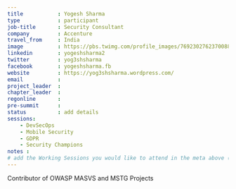 ```yaml
---
title           : Yogesh Sharma
type            : participant
job-title       : Security Consultant
company         : Accenture
travel_from     : India
image           : https://pbs.twimg.com/profile_images/769230276237008899/sEUQWaax_400x400.jpg
linkedin        : yogeshsharma2
twitter         : yog3shsharma
facebook        : yogeshsharma.fb
website         : https://yog3shsharma.wordpress.com/
email           :
project_leader  :
chapter_leader  :
regonline       :
pre-summit      :
status          : add details
sessions:
    - DevSecOps
    - Mobile Security
    - GDPR
    - Security Champions
notes :
# add the Working Sessions you would like to attend in the meta above (use the session's title) e.g. sessions (one per line): -Security Playbooks Diagrams -Hackathon Daily Sessions
---
```


Contributor of OWASP MASVS and MSTG Projects

<!-- put more details about participant here -->
